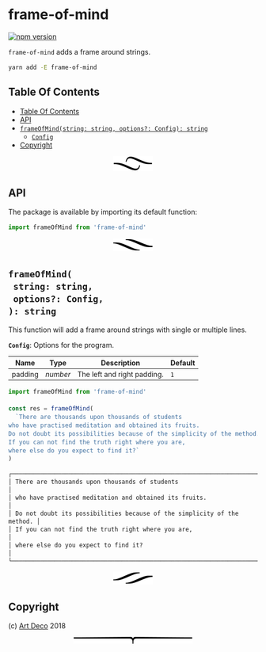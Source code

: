 # frame-of-mind

[![npm version](https://badge.fury.io/js/frame-of-mind.svg)](https://npmjs.org/package/frame-of-mind)

`frame-of-mind` adds a frame around strings.

```sh
yarn add -E frame-of-mind
```

## Table Of Contents

- [Table Of Contents](#table-of-contents)
- [API](#api)
- [`frameOfMind(string: string, options?: Config): string`](#frameofmindstring-stringoptions-config-string)
  * [`Config`](#type-config)
- [Copyright](#copyright)

<p align="center"><a href="#table-of-contents"><img src=".documentary/section-breaks/0.svg?sanitize=true"></a></p>

## API

The package is available by importing its default function:

```js
import frameOfMind from 'frame-of-mind'
```

<p align="center"><a href="#table-of-contents"><img src=".documentary/section-breaks/1.svg?sanitize=true"></a></p>

## `frameOfMind(`<br/>&nbsp;&nbsp;`string: string,`<br/>&nbsp;&nbsp;`options?: Config,`<br/>`): string`

This function will add a frame around strings with single or multiple lines.

__<a name="type-config">`Config`</a>__: Options for the program.

|  Name   |   Type   |         Description         | Default |
| ------- | -------- | --------------------------- | ------- |
| padding | _number_ | The left and right padding. | `1`     |

```js
import frameOfMind from 'frame-of-mind'

const res = frameOfMind(
  `There are thousands upon thousands of students
who have practised meditation and obtained its fruits.
Do not doubt its possibilities because of the simplicity of the method.
If you can not find the truth right where you are,
where else do you expect to find it?`
)
```
```
┌─────────────────────────────────────────────────────────────────────────┐
│ There are thousands upon thousands of students                          │
│ who have practised meditation and obtained its fruits.                  │
│ Do not doubt its possibilities because of the simplicity of the method. │
│ If you can not find the truth right where you are,                      │
│ where else do you expect to find it?                                    │
└─────────────────────────────────────────────────────────────────────────┘
```

<p align="center"><a href="#table-of-contents"><img src=".documentary/section-breaks/2.svg?sanitize=true"></a></p>

## Copyright

(c) [Art Deco][1] 2018

[1]: https://artdeco.bz

<p align="center"><a href="#table-of-contents"><img src=".documentary/section-breaks/-1.svg?sanitize=true"></a></p>